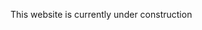 This website is currently under construction

<!---
marinazzio/marinazzio is a ✨ special ✨ repository because its `README.md` (this file) appears on your GitHub profile.
You can click the Preview link to take a look at your changes.
--->
